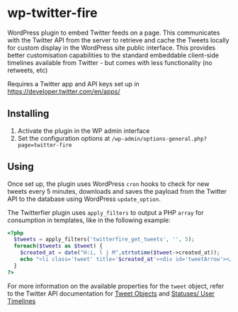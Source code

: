 # wp-twitter-fire

WordPress plugin to embed Twitter feeds on a page. This communicates with the Twitter API from the server to retrieve and cache the 
Tweets locally for custom display in the WordPress site public interface. This provides better customisation capabilities to the
standard embeddable client-side timelines available from Twitter - but comes with less functionality (no retweets, etc)

Requires a Twitter app and API keys set up in  https://developer.twitter.com/en/apps/

## Installing
1. Activate the plugin in the WP admin interface
2. Set the configuration options at `/wp-admin/options-general.php?page=twitter-fire`


## Using
Once set up, the plugin uses WordPress `cron` hooks to check for new tweets every 5 minutes,  downloads and saves the payload from the Twitter API 
to the database using WordPress `update_option`. 

The Twitterfier plugin uses `apply_filters` to output a PHP `array` for consumption in templates, like in the following example: 

```php
<?php
  $tweets = apply_filters('twitterfire_get_tweets', '', 5);
  foreach($tweets as $tweet) {
    $created_at = date("H:i, l j M",strtotime($tweet->created_at));
    echo "<li class='tweet' title='$created_at'><div id='tweetArrow'></div><p class='tweetText'>" . $tweet->text . "<small>$created_at</small></p></li>";
  }
?>
```

For more information on the available properties for the `tweet` object, refer to the Twitter API documentation for [Tweet Objects](https://developer.twitter.com/en/docs/tweets/data-dictionary/overview/tweet-object) and [Statuses/ User Timelines](https://developer.twitter.com/en/docs/tweets/timelines/api-reference/get-statuses-user_timeline.html)



